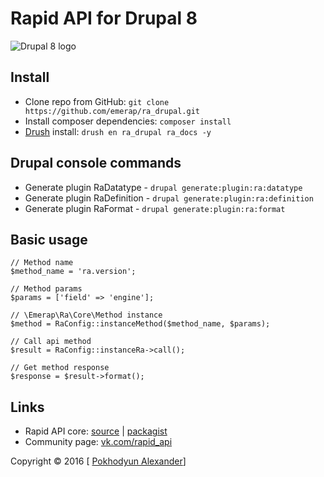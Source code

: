 # Rapid API for Drupal 8

![Drupal 8 logo](https://psv4.vk.me/c810222/u23905118/docs/65a4d1f65a06/Ra_Drupal_8.png?extra=ST3BW1TQ9GesYPhQWFf6CLwtHfGu4x-UnVLZik_l2gw71-VcKAzS6glC7qNfx-6sLQI9cRqnwnklb_PP27z6TSMigMtOzLStstiUZPBNaGbuVOZXqK8W5Q)

## Install

- Clone repo from GitHub: `git clone https://github.com/emerap/ra_drupal.git`
- Install composer dependencies: `composer install`
- [Drush](http://www.drush.org/en/master/install) install: `drush en ra_drupal ra_docs -y`

## Drupal console commands

- Generate plugin RaDatatype - `drupal generate:plugin:ra:datatype`
- Generate plugin RaDefinition - `drupal generate:plugin:ra:definition`
- Generate plugin RaFormat - `drupal generate:plugin:ra:format`

## Basic usage

```
// Method name
$method_name = 'ra.version';

// Method params
$params = ['field' => 'engine'];

// \Emerap\Ra\Core\Method instance
$method = RaConfig::instanceMethod($method_name, $params);

// Call api method
$result = RaConfig::instanceRa->call();

// Get method response
$response = $result->format();
```

## Links

- Rapid API core: [source](https://github.com/emerap/ra) | [packagist](https://packagist.org/packages/emerap/ra)
- Community page: [vk.com/rapid_api](https://vk.com/rapid_api)

Copyright &copy; 2016 [ [Pokhodyun Alexander](https://vk.com/karbunkul)]